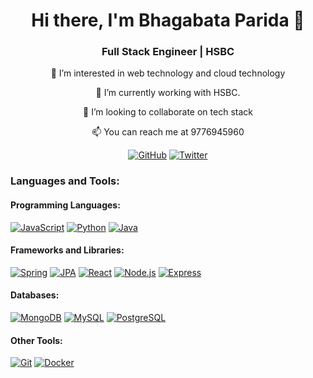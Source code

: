 <h1 align="center">Hi there, I'm Bhagabata Parida 👋</h1>

<h3 align="center">Full Stack Engineer | HSBC</h3>

<p align="center">👀 I’m interested in web technology and cloud technology</p>

<p align="center">🌱 I’m currently working with HSBC.</p>

<p align="center">💞️ I’m looking to collaborate on tech stack</p>

<p align="center">📫 You can reach me at 9776945960</p>

<p align="center">
  <a href="https://github.com/learnwithbapun"><img src="https://img.shields.io/github/followers/learnwithbapun.svg?label=GitHub&style=social" alt="GitHub"></a>
  <a href="https://twitter.com/learnwithbapun"><img src="https://img.shields.io/twitter/follow/learnwithbapun?label=Twitter&style=social" alt="Twitter"></a>
</p>

### Languages and Tools:

#### Programming Languages:
[![JavaScript](https://img.shields.io/badge/JavaScript-ES6-yellow)](https://developer.mozilla.org/en-US/docs/Web/JavaScript)
[![Python](https://img.shields.io/badge/Python-3.8-blue)](https://www.python.org/)
[![Java](https://img.shields.io/badge/Java-11-orange)](https://www.java.com/)

#### Frameworks and Libraries:
[![Spring](https://img.shields.io/badge/Spring-5.3.9-brightgreen)](https://spring.io/)
[![JPA](https://img.shields.io/badge/JPA-2.2-orange)](https://www.oracle.com/java/technologies/persistence-jsp.html)
[![React](https://img.shields.io/badge/React-17.0.2-blue)](https://reactjs.org/)
[![Node.js](https://img.shields.io/badge/Node.js-14.17.0-green)](https://nodejs.org/)
[![Express](https://img.shields.io/badge/Express-4.17.1-lightgrey)](https://expressjs.com/)

#### Databases:
[![MongoDB](https://img.shields.io/badge/MongoDB-4.4.6-brightgreen)](https://www.mongodb.com/)
[![MySQL](https://img.shields.io/badge/MySQL-8.0.23-blue)](https://www.mysql.com/)
[![PostgreSQL](https://img.shields.io/badge/PostgreSQL-13.4-blue)](https://www.postgresql.org/)

#### Other Tools:
[![Git](https://img.shields.io/badge/Git-2.32-red)](https://git-scm.com/)
[![Docker](https://img.shields.io/badge/Docker-20.10.5-blue)](https://www.docker.com/)
<!---
learnwithbapun/learnwithbapun is a ✨ special ✨ repository because its `README.md` (this file) appears on your GitHub profile.
You can click the Preview link to take a look at your changes.

--->
